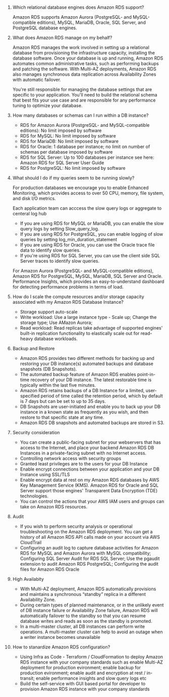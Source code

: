 1. Which relational database engines does Amazon RDS support?

    Amazon RDS supports Amazon Aurora (PostgreSQL- and MySQL-compatible editions), MySQL, MariaDB, Oracle, SQL Server, and PostgreSQL database engines.

2. What does Amazon RDS manage on my behalf?

    Amazon RDS manages the work involved in setting up a relational database from provisioning the infrastructure capacity, installing the database software. Once your database is up and running, Amazon RDS automates common administrative tasks, such as performing backups and patching the software. With Multi-AZ deployments, Amazon RDS also manages synchronous data replication across Availability Zones with automatic failover.

    You're still responsible for managing the database settings that are specific to your application. You'll need to build the relational schema that best fits your use case and are responsible for any performance tuning to optimize your database.

3. How many databases or schemas can I run within a DB instance?

    - RDS for Amazon Aurora (PostgreSQL- and MySQL-compatible editions): No limit imposed by software
    - RDS for MySQL: No limit imposed by software
    - RDS for MariaDB: No limit imposed by software
    - RDS for Oracle: 1 database per instance; no limit on number of schemas per database imposed by software
    - RDS for SQL Server: Up to 100 databases per instance see here: Amazon RDS for SQL Server User Guide
    - RDS for PostgreSQL: No limit imposed by software

4. What should I do if my queries seem to be running slowly?

    For production databases we encourage you to enable Enhanced Monitoring, which provides access to over 50 CPU, memory, file system, and disk I/O metrics.

    Each application team can acccess the slow query logs or aggregate to centeral log hub
    - If you are using RDS for MySQL or MariaDB, you can enable the slow query logs by setting Slow_query_log.
    - If you are using RDS for PostgreSQL, you can enable logging of slow queries by setting log_min_duration_statement
    - If you are using RDS for Oracle, you can use the Oracle trace file data to identify slow queries. 
    - If you're using RDS for SQL Server, you can use the client side SQL Server traces to identify slow queries.

    For Amazon Aurora (PostgreSQL- and MySQL-compatible editions), Amazon RDS for PostgreSQL, MySQL, MariaDB, SQL Server and Oracle. Performance Insights, which provides an easy-to-understand dashboard for detecting performance problems in terms of load.

5. How do I scale the compute resources and/or storage capacity associated with my Amazon RDS Database Instance?
    - Storage support auto-scale
    - Write workload: Use a large instance type - Scale up; Change the storage type; Use AMazon Aurora; 
    - Read workload: Read replicas take advantage of supported engines' built-in replication functionality to elastically scale out for read-heavy database workloads.

6. Backup and Restore
    - Amazon RDS provides two different methods for backing up and restoring your DB instance(s) automated backups and database snapshots (DB Snapshots).
    - The automated backup feature of Amazon RDS enables point-in-time recovery of your DB instance. The latest restorable time is typically within the last five minutes.
    - Amazon RDS retains backups of a DB Instance for a limited, user-specified period of time called the retention period, which by default is 7 days but can be set to up to 35 days.
    - DB Snapshots are user-initiated and enable you to back up your DB instance in a known state as frequently as you wish, and then restore to that specific state at any time. 
    - Amazon RDS DB snapshots and automated backups are stored in S3.

7. Security consideration
    - You can create a public-facing subnet for your webservers that has access to the Internet, and place your backend Amazon RDS DB Instances in a private-facing subnet with no Internet access.
    - Controlling network access with security groups
    - Granted least privileges are to the users for your DB Instance
    - Enable encrypt connections between your application and your DB Instance using SSL/TLS
    - Enable encrypt data at rest on my Amazon RDS databases by  AWS Key Management Service (KMS). Amazon RDS for Oracle and SQL Server support those engines' Transparent Data Encryption (TDE) technologies. 
    - You can control the actions that your AWS IAM users and groups can take on Amazon RDS resources.

8. Audit
   - If you wish to perform security analysis or operational troubleshooting on the Amazon RDS deployment. You can get a history of all Amazon RDS API calls made on your account via AWS CloudTrail
   - Configuring an audit log to capture database activities for Amazon RDS for MySQL and Amazon Aurora with MySQL compatibility; Configuring SQL Server Audit for RDS SQL Server; Use the pgaudit extension to audit Amazon RDS PostgreSQL; Configuring the audit files for Amazon RDS Oracle

9. High Availabity
    - With Multi-AZ deployment, Amazon RDS automatically provisions and maintains a synchronous “standby” replica in a different Availability Zone.
    - During certain types of planned maintenance, or in the unlikely event of DB instance failure or Availability Zone failure, Amazon RDS will automatically failover to the standby so that you can resume database writes and reads as soon as the standby is promoted.
    - In a multi-master cluster, all DB instances can perform write operations. A multi-master cluster can help to avoid an outage when a writer instance becomes unavailable

10. How to stanardize Amazon RDS configuration?
    - Using Infra as Code - Terraform / CloudFormation to deploy Amazon RDS instance with your company standards such as enable Multi-AZ deployment for production evironment; enable backup for production evironment; enable audit and encryption at rest / in-transit; enable performance insights and slow query logs etc
    - Build the self-service with GUI based portal for developer to provision Amazon RDS instance with your company standards